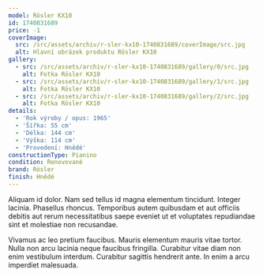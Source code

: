 ```yaml
---
model: Rösler KX10
id: 1740831689
price: -1
coverImage:
  src: /src/assets/archiv/r-sler-kx10-1740831689/coverImage/src.jpg
  alt: Hlavní obrázek produktu Rösler KX10
gallery:
  - src: /src/assets/archiv/r-sler-kx10-1740831689/gallery/0/src.jpg
    alt: Fotka Rösler KX10
  - src: /src/assets/archiv/r-sler-kx10-1740831689/gallery/1/src.jpg
    alt: Fotka Rösler KX10
  - src: /src/assets/archiv/r-sler-kx10-1740831689/gallery/2/src.jpg
    alt: Fotka Rösler KX10
details:
  - 'Rok výroby / opus: 1965'
  - 'Šířka: 55 cm'
  - 'Délka: 144 cm'
  - 'Výška: 114 cm'
  - 'Provedení: Hnědé'
constructionType: Pianino
condition: Renovované
brand: Rösler
finish: Hnědé
---
```

Aliquam id dolor. Nam sed tellus id magna elementum tincidunt. Integer lacinia. Phasellus rhoncus. Temporibus autem quibusdam et aut officiis debitis aut rerum necessitatibus saepe eveniet ut et voluptates repudiandae sint et molestiae non recusandae.

Vivamus ac leo pretium faucibus. Mauris elementum mauris vitae tortor. Nulla non arcu lacinia neque faucibus fringilla. Curabitur vitae diam non enim vestibulum interdum. Curabitur sagittis hendrerit ante. In enim a arcu imperdiet malesuada.
